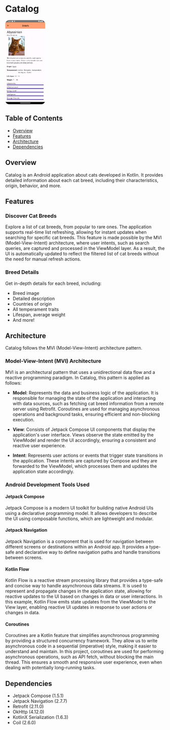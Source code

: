 # Catalog

<img src="example.png" alt="Example" width="25%">

## Table of Contents

- [Overview](#overview)
- [Features](#features)
- [Architecture](#architecture)
- [Dependencies](#dependencies)

## Overview

Catalog is an Android application about cats developed in Kotlin. It provides detailed information about each cat breed, including their characteristics, origin, behavior, and more.

## Features

### Discover Cat Breeds
Explore a list of cat breeds, from popular to rare ones. The application supports real-time list refreshing, allowing for instant updates when searching for specific cat breeds. 
This feature is made possible by the MVI (Model-View-Intent) architecture, where user intents, such as search queries, are captured and processed in the ViewModel layer. 
As a result, the UI is automatically updated to reflect the filtered list of cat breeds without the need for manual refresh actions.

### Breed Details
Get in-depth details for each breed, including:
- Breed image
- Detailed description
- Countries of origin
- All temperament traits
- Lifespan, average weight
- And more!

## Architecture

Catalog follows the MVI (Model-View-Intent) architecture pattern.

### Model-View-Intent (MVI) Architecture
MVI is an architectural pattern that uses a unidirectional data flow and a reactive programming paradigm. In Catalog, this pattern is applied as follows:

- **Model**: Represents the data and business logic of the application. It is responsible for managing the state of the application and interacting with data sources, such as fetching cat breed information from a remote server using Retrofit. Coroutines are used for managing asynchronous operations and background tasks, ensuring efficient and non-blocking execution.

- **View**: Consists of Jetpack Compose UI components that display the application's user interface. Views observe the state emitted by the ViewModel and render the UI accordingly, ensuring a consistent and reactive user experience.

- **Intent**: Represents user actions or events that trigger state transitions in the application. These intents are captured by Compose and they are forwarded to the ViewModel, which processes them and updates the application state accordingly.

### Android Development Tools Used

#### Jetpack Compose
Jetpack Compose is a modern UI toolkit for building native Android UIs using a declarative programming model. It allows developers to describe the UI using composable functions, which are lightweight and modular.

#### Jetpack Navigation
Jetpack Navigation is a component that is used for navigation between different screens or destinations within an Android app. It provides a type-safe and declarative way to define navigation paths and handle transitions between screens.

#### Kotlin Flow
Kotlin Flow is a reactive stream processing library that provides a type-safe and concise way to handle asynchronous data streams. It is used to represent and propagate changes in the application state, allowing for reactive updates to the UI based on changes in data or user interactions. 
In this example, Kotlin Flow emits state updates from the ViewModel to the View layer, enabling reactive UI updates in response to user actions or changes in data.

#### Coroutines
Coroutines are a Kotlin feature that simplifies asynchronous programming by providing a structured concurrency framework. They allow us to write asynchronous code in a sequential (imperative) style, making it easier to understand and maintain. 
In this project, coroutines are used for performing asynchronous operations, such as API fetch, without blocking the main thread. This ensures a smooth and responsive user experience, even when dealing with potentially long-running tasks.

## Dependencies
- Jetpack Compose (1.5.1)
- Jetpack Navigation (2.7.7)
- Retrofit (2.11.0)
- OkHttp (4.12.0)
- KotlinX Serialization (1.6.3)
- Coil (2.6.0)
